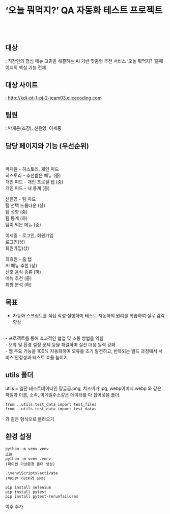 # ‘오늘 뭐먹지?’ QA 자동화 테스트 프로젝트
<br>
<br>

## 대상
: 직장인의 점심 메뉴 고민을 해결하는 AI 기반 맞춤형 추천 서비스 ‘오늘 뭐먹지? '홈페이지의 핵심 기능 전체
<br>

## 대상 사이트
:  http://kdt-pt-1-pj-2-team03.elicecoding.com
<br>

## 팀원
: 박재윤(조장), 신은영, 이세중
<br>

## 담당 페이지와 기능 (우선순위)
<br>

박재윤 - 히스토리, 개인 피드
<br>
히스토리 - 추천받은 메뉴 (중)
<br>
개인 피드 - 개인 프로필 탭 (중)
<br>
개인 피드 - 내 통계 (중)
<br>

신은영 - 팀 피드
<br>
팀 선택 드롭다운 (상)
<br>
팀 성향 (중)
<br>
팀 통계 (하)
<br>
팀이 먹은 메뉴 (중)
<br>

이세중 - 로그인, 회원가입
<br>
로그인(상)
<br>
회원가입(상)
<br>

최효원 - 홈 탭
<br>
AI 메뉴 추천 (상)
<br>
선호 음식 종류 (하)
<br>
메뉴 추천 (중)
<br>
취향 분석 (하)
<br>

## 목표
 - 자동화 스크립트를 직접 작성·실행하며 테스트 자동화의 원리를 학습하여 실무 감각 향상
 <br>
 - 프로젝트를 통해 효과적인 협업 및 소통 방법을 익힘
<br>
- 오류 및 환경 설정 문제 등을 해결하며 실전 대응 능력 강화
<br>
- 웹 주요 기능을 100% 자동화하여 오류를 조기 발견하고, 반복되는 빌드 과정에서 서비스 안정성과 테스트 효율 높이기
<br>


## utils 폴더

utils = 일단 테스트데이터인 망글곰.png, 치즈버거.jpg, webp이미지.webp 와 같은 파일과 이름, 소속, 이메일주소같은 데이터를 다 집어넣을 폴더.
<br>
```
from ..utils.test_data import test_files
from ..utils.test_data import test_datas 
```
와 같은 형식으로 불러오기
<br>


## 환경 설정

```
python -m venv venv
또는 
python -m venv .venv
(파이썬 가상환경 폴더 생성)

.\venv\Scripts\activate
(파이썬 가상환경 실행)

pip install selenium
pip install pytest
pip install pytest-rerunfailures

```

이후 추가
